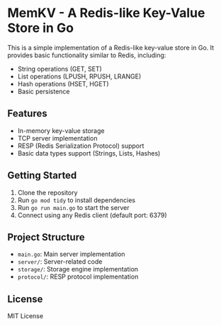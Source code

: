 # MemKV - A Redis-like Key-Value Store in Go

This is a simple implementation of a Redis-like key-value store in Go. It provides basic functionality similar to Redis, including:

- String operations (GET, SET)
- List operations (LPUSH, RPUSH, LRANGE)
- Hash operations (HSET, HGET)
- Basic persistence

## Features

- In-memory key-value storage
- TCP server implementation
- RESP (Redis Serialization Protocol) support
- Basic data types support (Strings, Lists, Hashes)

## Getting Started

1. Clone the repository
2. Run `go mod tidy` to install dependencies
3. Run `go run main.go` to start the server
4. Connect using any Redis client (default port: 6379)

## Project Structure

- `main.go`: Main server implementation
- `server/`: Server-related code
- `storage/`: Storage engine implementation
- `protocol/`: RESP protocol implementation

## License

MIT License 